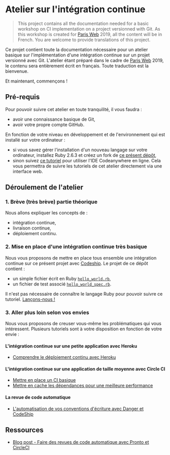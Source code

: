# Atelier sur l'intégration continue

> This project contains all the documentation needed for a basic workshop on CI
implementation on a project versionned with Git. As this workshop is created for
[Paris Web](https://www.paris-web.fr/) 2019, all the content will be in French.
You are welcome to provide translations of this project.

Ce projet contient toute la documentation nécessaire pour un atelier basique sur
l'implémentation d'une intégration continue sur un projet versionné avec Git.
L'atelier étant préparé dans le cadre de [Paris Web](https://www.paris-web.fr/)
2019, le contenu sera entièrement écrit en français. Toute traduction est la
bienvenue.

Et maintenant, commençons !

## Pré-requis

Pour pouvoir suivre cet atelier en toute tranquilité, il vous faudra :
- avoir une connaissance basique de Git,
- avoir votre propre compte GitHub.

En fonction de votre niveau en développement et de l'environnement qui est
installé sur votre ordinateur :
  - si vous savez gérer l'installation d'un nouveau langage sur votre ordinateur,
    installez Ruby 2.6.3 et créez un fork de [ce présent dépôt](https://github.com/Ynote/workshop-ci),
  - sinon suivez [ce
    tutoriel](https://github.com/Ynote/workshop-ci/blob/master/docs/codeanywhere-online-IDE-setup_FR.md)
    pour utiliser l'IDE Codeanywhere en ligne. Cela vous permettra de suivre les
    tutoriels de cet atelier directement via une interface web.

## Déroulement de l'atelier

### 1. Brève (très brève) partie théorique

Nous allons expliquer les concepts de :
- intégration continue,
- livraison continue,
- déploiement continu.

### 2. Mise en place d'une intégration continue très basique

Nous vous proposons de mettre en place tous ensemble une intégration continue sur
ce présent projet avec [Codeship](https://codeship.com/). Le projet de ce dépôt
contient :
- un simple fichier écrit en Ruby
  [`hello_world.rb`](https://github.com/Ynote/workshop-ci/blob/master/hello_world.rb),
- un fichier de test associé
  [`hello_world_spec.rb`](https://github.com/Ynote/workshop-ci/blob/master/hello_world_spec.rb).

Il n'est pas nécessaire de connaître le langage Ruby pour pouvoir suivre ce
tutoriel. [Lançons-nous !](/docs/codeship/basic-ci_FR.md)

### 3. Aller plus loin selon vos envies

Nous vous proposons de creuser vous-même les problématiques qui vous
intéressent. Plusieurs tutoriels sont à votre disposition en fonction de votre
envie :

#### L'intégration continue sur une petite application avec Heroku
- [Comprendre le déploiement continu avec
  Heroku](https://github.com/Ynote/workshop-ci/blob/master/docs/heroku/continuous-deployment_FR.md)

#### L'intégration continue sur une application de taille moyenne avec Circle CI
- [Mettre en place un CI basique](https://github.com/Ynote/workshop-ci/blob/master/docs/circle-ci/basic-ci_FR.md)
- [Mettre en cache les dépendances pour une meilleure performance](https://github.com/Ynote/workshop-ci/blob/master/docs/circle-ci/caching-dependencies_FR.md)

#### La revue de code automatique
- [L'automatisation de vos conventions d'écriture avec Danger et
  CodeShip](https://github.com/Ynote/workshop-ci/blob/master/docs/codeship/automated-pull-request-convention-review_FR.md)

## Ressources
- [Blog post - Faire des revues de code automatique avec Pronto et
  CircleCI](https://lafabrique.kisskissbankbank.com/faire-des-revues-automatiques-de-code-avec-pronto-et-circleci-76f1f7928dfc)
